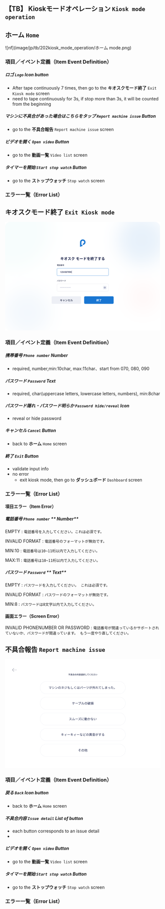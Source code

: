 ## 【TB】 **Kioskモードオペレーション**  `Kiosk mode operation`  

## **ホーム**  `Home`

![nf](image/jp/tb/202kiosk_mode_operation/ホーム mode.png)

### 項目／イベント定義（Item Event Definition）

##### ロゴ  `Logo`  **Icon button**

- After tape continuously 7 times, then go to the **キオスクモード終了**   `Exit Kiosk mode` screen
- need to tape continuously for 3s, if stop more than 3s, it will be counted from the beginning

##### マシンに不具合があった場合はこちらをタップ  `Report machine issue`  **Button**

- go to the **不具合報告**   `Report machine issue` screen

##### ビデオを開く  `Open video`  **Button**

- go to the **動画一覧**   `Video list` screen

##### タイマーを開始  `Start stop watch`  **Button**

- go to the **ストップウォッチ**   `Stop watch` screen

### エラー一覧（Error List）

## **キオスクモード終了**   `Exit Kiosk mode`

![nf](image/jp/tb/202kiosk_mode_operation/exit-kiosk-mode.png)

### 項目／イベント定義（Item Event Definition）

##### 携帯番号  `Phone number`  **Number**

- required, number,min:10char, max:11char、start from 070, 080, 090

##### パスワード  `Password`  **Text**

- required, char(uppercase letters, lowercase letters, numbers), min:8char

##### パスワード隠れ・パスワード明らか  `Password hide/reveal`  **Icon**

- reveal or hide password

##### キャンセル  `Cancel`  **Button**

- back to **ホーム**   `Home` screen

##### 終了  `Exit`  **Button**

- validate input info
- no error
  - exit kiosk mode, then go to **ダッシュボード**   `Dashboard` screen

### エラー一覧（Error List）

#### 項目エラー（Item Error）

##### 電話番号  `Phone number`  ** Number**

EMPTY
:   `電話番号を入力してください。これは必須です。`

INVALID FORMAT
:   `電話番号のフォーマットが無効です。`

MIN:10
:   `電話番号は10~11桁以内で入力してください。`

MAX:11
:   `電話番号は10~11桁以内で入力してください。`

##### パスワード  `Password`  ** Text**

EMPTY
:   `パスワードを入力してください。 これは必須です。`

INVALID FORMAT
:   `パスワードのフォーマットが無効です。`

MIN:8
:   `パスワードは8文字以内で入力してください。`

#### 画面エラー（Screen Error）

INVALID PHONENUMBER OR PASSWORD
:   `電話番号が間違っているかサポートされていないか、パスワードが間違っています。 もう一度やり直してください。`

## **不具合報告**   `Report machine issue`

![nf](image/jp/tb/202kiosk_mode_operation/Issues.png)

### 項目／イベント定義（Item Event Definition）

##### 戻る  `Back`  **Icon button**

- back to **ホーム**   `Home` screen

##### 不具合内容  `Issue detail`  **List of button**

- each button corresponds to an issue detail
- 

##### ビデオを開く  `Open video`  **Button**

- go to the **動画一覧**   `Video list` screen

##### タイマーを開始  `Start stop watch`  **Button**

- go to the **ストップウォッチ**   `Stop watch` screen

### エラー一覧（Error List）